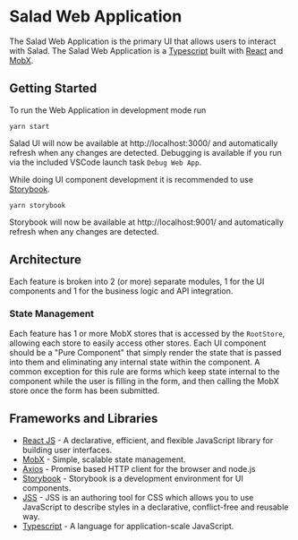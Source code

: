 # Salad Web Application

The Salad Web Application is the primary UI that allows users to interact with Salad. The Salad Web Application is a [Typescript](https://www.typescriptlang.org/) built with [React](https://reactjs.org/) and [MobX](https://mobx.js.org/).

## Getting Started

To run the Web Application in development mode run

```
yarn start
```

Salad UI will now be available at http://localhost:3000/ and automatically refresh when any changes are detected. Debugging is available if you run via the included VSCode launch task `Debug Web App`.

While doing UI component development it is recommended to use [Storybook](https://storybook.js.org/).

```
yarn storybook
```

Storybook will now be available at http://localhost:9001/ and automatically refresh when any changes are detected.

## Architecture

Each feature is broken into 2 (or more) separate modules, 1 for the UI components and 1 for the business logic and API integration.

### State Management

Each feature has 1 or more MobX stores that is accessed by the `RootStore`, allowing each store to easily access other stores. Each UI component should be a "Pure Component" that simply render the state that is passed into them and eliminating any internal state within the component. A common exception for this rule are forms which keep state internal to the component while the user is filling in the form, and then calling the MobX store once the form has been submitted.

## Frameworks and Libraries

- [React JS](https://reactjs.org/) - A declarative, efficient, and flexible JavaScript library for building user interfaces.
- [MobX](https://mobx.js.org/) - Simple, scalable state management.
- [Axios](https://github.com/axios/axios) - Promise based HTTP client for the browser and node.js
- [Storybook](https://storybook.js.org/) - Storybook is a development environment for UI components.
- [JSS](https://cssinjs.org) - JSS is an authoring tool for CSS which allows you to use JavaScript to describe styles in a declarative, conflict-free and reusable way.
- [Typescript](https://www.typescriptlang.org/) - A language for application-scale JavaScript.
